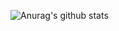 ![Anurag's github stats](https://github-readme-stats.vercel.app/api?username=Dev-Al3x&show_icons=true&theme=radical)
